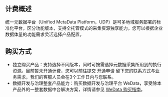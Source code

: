 ## 计费概述
统一元数据平台（Unified MetaData Platform，UDP）是可多地域服务部署的标准化平台，区分功能版本，支持全托管模式的采集资源独享能力。您可以根据企业数据体量的功能需求灵活选择产品配置。

## 购买方式
- 独立购买产品：支持选择不同版本，同时可按需选择元数据采集所用到的执行资源。目前暂未开通计费，您可以前往提交 开通申请 留下您的联系方式与业务需求，我们的客服人员会在3个工作日内与您联系。
- 数据开发与治理整套产品能力：购买数据开发与治理平台 WeData，享受除本产品外的一整套数据中台解决方案，详情请参见 [WeData 购买指南](https://cloud.tencent.com/document/product/1267/47989)。

